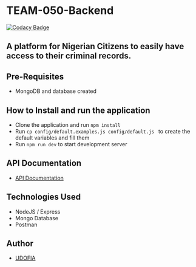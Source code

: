 # TEAM-050-Backend

[![Codacy Badge](https://api.codacy.com/project/badge/Grade/2fe1c96bb8af4f7eae751c4dfe431187)](https://app.codacy.com/gh/BuildForSDGCohort2/TEAM-050-Backend?utm_source=github.com&utm_medium=referral&utm_content=BuildForSDGCohort2/TEAM-050-Backend&utm_campaign=Badge_Grade_Settings)

## A platform for Nigerian Citizens to easily have access to their criminal records.

## Pre-Requisites

- MongoDB and database created

## How to Install and run the application

- Clone the application and run `npm install`
- Run `cp config/default.examples.js config/default.js ` to create the default variables and fill them
- Run `npm run dev` to start development server

## API Documentation

- [API Documentation](https://documenter.getpostman.com/view/7592361/TVK8c19z)

## Technologies Used

- NodeJS / Express
- Mongo Database
- Postman

## Author

- [UDOFIA](https://github.com/udofia2)

